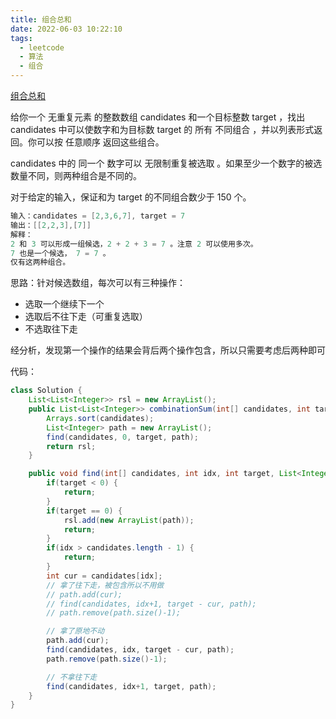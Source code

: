 ```yaml
---
title: 组合总和
date: 2022-06-03 10:22:10
tags:
  - leetcode
  - 算法
  - 组合
---
```


[组合总和](https://leetcode.cn/problems/combination-sum/)

给你一个 无重复元素 的整数数组 candidates 和一个目标整数 target ，找出 candidates 中可以使数字和为目标数 target 的 所有 不同组合 ，并以列表形式返回。你可以按 任意顺序 返回这些组合。

candidates 中的 同一个 数字可以 无限制重复被选取 。如果至少一个数字的被选数量不同，则两种组合是不同的。 

<!--more-->

对于给定的输入，保证和为 target 的不同组合数少于 150 个。

```java
输入：candidates = [2,3,6,7], target = 7
输出：[[2,2,3],[7]]
解释：
2 和 3 可以形成一组候选，2 + 2 + 3 = 7 。注意 2 可以使用多次。
7 也是一个候选， 7 = 7 。
仅有这两种组合。
```



思路：针对候选数组，每次可以有三种操作：

- 选取一个继续下一个
- 选取后不往下走（可重复选取）
- 不选取往下走

经分析，发现第一个操作的结果会背后两个操作包含，所以只需要考虑后两种即可

代码：

```java
class Solution {
    List<List<Integer>> rsl = new ArrayList();
    public List<List<Integer>> combinationSum(int[] candidates, int target) {
        Arrays.sort(candidates);
        List<Integer> path = new ArrayList();
        find(candidates, 0, target, path);
        return rsl;
    }

    public void find(int[] candidates, int idx, int target, List<Integer> path){
        if(target < 0) {
            return;
        }
        if(target == 0) {
            rsl.add(new ArrayList(path));
            return;
        }
        if(idx > candidates.length - 1) {
            return;
        }
        int cur = candidates[idx];
        // 拿了往下走，被包含所以不用做
        // path.add(cur);
        // find(candidates, idx+1, target - cur, path);
        // path.remove(path.size()-1);

        // 拿了原地不动
        path.add(cur);
        find(candidates, idx, target - cur, path);
        path.remove(path.size()-1);

        // 不拿往下走
        find(candidates, idx+1, target, path);
    }
}
```

